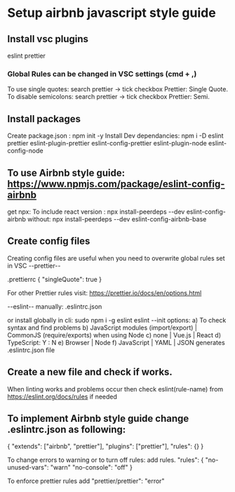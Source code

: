 # Setup airbnb javascript style guide

## Install vsc plugins

eslint
prettier

### Global Rules can be changed in VSC settings (cmd + ,)

To use single quotes: search prettier -> tick checkbox Prettier: Single Quote.
To disable semicolons: search prettier -> tick checkbox Prettier: Semi.

## Install packages

Create package.json : npm init -y
Install Dev dependancies: npm i -D eslint prettier eslint-plugin-prettier eslint-config-prettier eslint-plugin-node eslint-config-node

## To use Airbnb style guide: https://www.npmjs.com/package/eslint-config-airbnb

get npx:
To include react version : npx install-peerdeps --dev eslint-config-airbnb
without: npx install-peerdeps --dev eslint-config-airbnb-base

## Create config files

Creating config files are useful when you need to overwrite global rules set in VSC
--prettier--

.prettierrc
{
"singleQuote": true
}

For other Prettier rules visit: https://prettier.io/docs/en/options.html

--eslint--
manually:
.eslintrc.json

or install globally in cli:
sudo npm i -g eslint
eslint --init
options:
a) To check syntax and find problems
b) JavaScript modules (import/export) | CommonJS (require/exports) when using Node
c) none | Vue.js | React
d) TypeScript: Y : N
e) Browser | Node
f) JavaScript | YAML | JSON
generates .eslintrc.json file

## Create a new file and check if works.

When linting works and problems occur then check eslint(rule-name) from https://eslint.org/docs/rules if needed

## To implement Airbnb style guide change .eslintrc.json as following:

{
"extends": ["airbnb", "prettier"],
"plugins": ["prettier"],
"rules": {}
}

To change errors to warning or to turn off rules: add rules.
"rules": {
"no-unused-vars": "warn"
"no-console": "off"
}

To enforce prettier rules add "prettier/prettier": "error"
